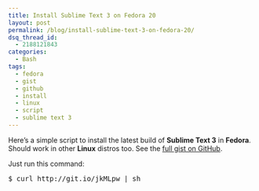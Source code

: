```yaml
---
title: Install Sublime Text 3 on Fedora 20
layout: post
permalink: /blog/install-sublime-text-3-on-fedora-20/
dsq_thread_id:
  - 2188121843
categories:
  - Bash
tags:
  - fedora
  - gist
  - github
  - install
  - linux
  - script
  - sublime text 3
---
```

<div id="jbID-1145" class="jbPost">
  <p>
    Here&#8217;s a simple script to install the latest build of <strong>Sublime Text 3</strong> in <strong>Fedora</strong>.<br /> Should work in other <strong>Linux</strong> distros too. See the <a href="https://gist.github.com/simonewebdesign/8507139" title="Install Sublime Text 3 on Fedora 20" target="_blank">full gist on GitHub</a>.
  </p>
  
  <p>
    Just run this command:
  </p>
  
  <pre>$ curl http://git.io/jkMLpw | sh</pre>
</div>